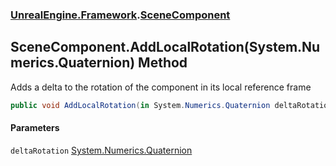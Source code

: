 ### [UnrealEngine.Framework](./UnrealEngine-Framework.md 'UnrealEngine.Framework').[SceneComponent](./UnrealEngine-Framework-SceneComponent.md 'UnrealEngine.Framework.SceneComponent')
## SceneComponent.AddLocalRotation(System.Numerics.Quaternion) Method
Adds a delta to the rotation of the component in its local reference frame  
```csharp
public void AddLocalRotation(in System.Numerics.Quaternion deltaRotation);
```
#### Parameters
<a name='UnrealEngine-Framework-SceneComponent-AddLocalRotation(System-Numerics-Quaternion)-deltaRotation'></a>
`deltaRotation` [System.Numerics.Quaternion](https://docs.microsoft.com/en-us/dotnet/api/System.Numerics.Quaternion 'System.Numerics.Quaternion')  
  
